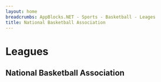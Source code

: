 ```yaml
---
layout: home 
breadcrumbs: AppBlocks.NET - Sports - Basketball - Leages
title: National Basketball Association
---
```

# Leagues

## National Basketball Association
